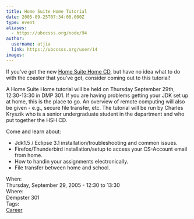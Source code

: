 ```yaml
---
title: Home Suite Home Tutorial 
date: 2005-09-25T07:34:00.000Z
type: event
aliases:
  - https://ubccsss.org/node/94
author:
  username: atjia
  link: https://ubccsss.org/user/14
images:
---
```


<div class="field field-name-body field-type-text-with-summary field-label-hidden"><div class="field-items"><div class="field-item even"><p>If you&apos;ve got the new <a href="http://www.cs.ubc.ca/local/computing/software/hsh/">Home Suite Home CD</a>, but have no idea what to do with the coaster that you&apos;ve got, consider coming out to this tutorial!</p>
<p>A Home Suite Home tutorial will be held on Thursday September 29th, 12:30-13:30 in DMP 301. If you are having problems getting your JDK set up at home, this is the place to go. An overview of remote computing will also be given - e.g., secure file transfer, etc. The tutorial will be run by Charles Kryszik who is a senior undergraduate student in the department and who put together the HSH CD.</p>
<p>Come and learn about:</p>
<ul>
<li>Jdk1.5 / Eclipse 3.1 installation/troubleshooting and common issues.
</li><li>Firefox/Thunderbird installation/setup to access your CS-Account email from home.
</li><li>How to handin your assignments electronically.
</li><li>File transfer between home and school.
</li></ul>
<!--break--></div></div></div><div class="field field-name-field-dates field-type-datetime field-label-above"><div class="field-label">When:&#xA0;</div><div class="field-items"><div class="field-item even"><span class="date-display-single">Thursday, September 29, 2005 - <span class="date-display-range"><span class="date-display-start">12:30</span> to <span class="date-display-end">13:30</span></span></span></div></div></div><div class="field field-name-field-location field-type-text field-label-above"><div class="field-label">Where:&#xA0;</div><div class="field-items"><div class="field-item even">Dempster 301</div></div></div>    <footer>
    <div class="field field-name-field-tags field-type-taxonomy-term-reference field-label-above"><div class="field-label">Tags:&#xA0;</div><div class="field-items"><div class="field-item even"><a href="/career">Career</a></div></div></div>      </footer>